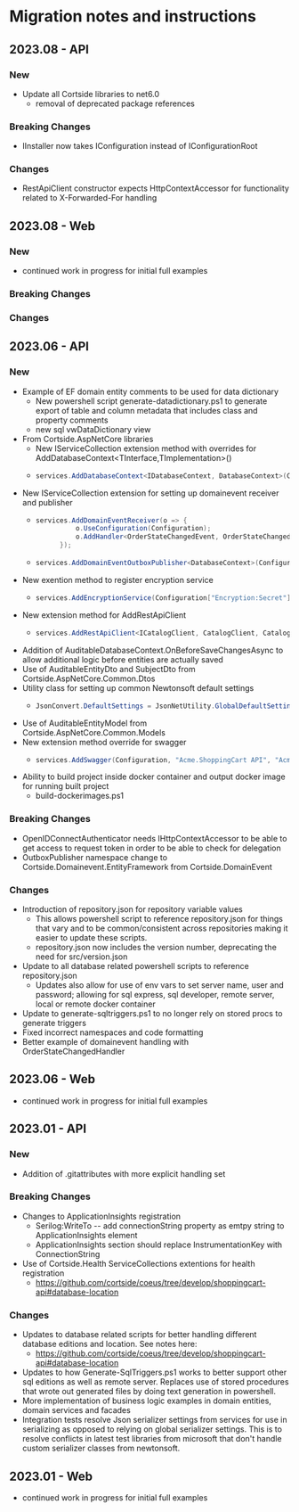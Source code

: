 # Migration notes and instructions

## 2023.08 - API

### New

* Update all Cortside libraries to net6.0
	* removal of deprecated package references

### Breaking Changes

* IInstaller now takes IConfiguration instead of IConfigurationRoot

### Changes

* RestApiClient constructor expects HttpContextAccessor for functionality related to X-Forwarded-For handling

## 2023.08 - Web

### New

* continued work in progress for initial full examples

### Breaking Changes

### Changes


## 2023.06 - API

### New

* Example of EF domain entity comments to be used for data dictionary
	* New powershell script generate-datadictionary.ps1 to generate export of table and column metadata that includes class and property comments
	* new sql vwDataDictionary view
* From Cortside.AspNetCore libraries
	* New IServiceCollection extension method with overrides for AddDatabaseContext<TInterface,TImplementation>()
	* ```csharp
      services.AddDatabaseContext<IDatabaseContext, DatabaseContext>(Configuration);
      ```
* New IServiceCollection extension for setting up domainevent receiver and publisher
	* ```csharp
      services.AddDomainEventReceiver(o => {
                o.UseConfiguration(Configuration);
                o.AddHandler<OrderStateChangedEvent, OrderStateChangedHandler>();
            });
      ```
	* ```csharp
      services.AddDomainEventOutboxPublisher<DatabaseContext>(Configuration);
      ```
* New exention method to register encryption service
	* ```csharp
      services.AddEncryptionService(Configuration["Encryption:Secret"]);
      ```
* New extension method for AddRestApiClient
	* ```csharp
      services.AddRestApiClient<ICatalogClient, CatalogClient, CatalogClientConfiguration>(configuration, "CatalogApi");
      ```
* Addition of AuditableDatabaseContext.OnBeforeSaveChangesAsync to allow additional logic before entities are actually saved
* Use of AuditableEntityDto and SubjectDto from Cortside.AspNetCore.Common.Dtos
* Utility class for setting up common Newtonsoft default settings
	* ```csharp
      JsonConvert.DefaultSettings = JsonNetUtility.GlobalDefaultSettings;
      ```
* Use of AuditableEntityModel from Cortside.AspNetCore.Common.Models
* New extension method override for swagger
	* ```csharp
      services.AddSwagger(Configuration, "Acme.ShoppingCart API", "Acme.ShoppingCart API", new[] { "v1", "v2" });
      ```
* Ability to build project inside docker container and output docker image for running built project
	* build-dockerimages.ps1

### Breaking Changes

* OpenIDConnectAuthenticator needs IHttpContextAccessor to be able to get access to request token in order to be able to check for delegation
* OutboxPublisher namespace change to Cortside.Domainevent.EntityFramework from Cortside.DomainEvent 

### Changes

* Introduction of repository.json for repository variable values
	* This allows powershell script to reference repository.json for things that vary and to be common/consistent across repositories making it easier to update these scripts.
	* repository.json now includes the version number, deprecating the need for src/version.json
* Update to all database related powershell scripts to reference repository.json
	* Updates also allow for use of env vars to set server name, user and password; allowing for sql express, sql developer, remote server, local or remote docker container
* Update to generate-sqltriggers.ps1 to no longer rely on stored procs to generate triggers
* Fixed incorrect namespaces and code formatting
* Better example of domainevent handling with OrderStateChangedHandler

## 2023.06 - Web

* continued work in progress for initial full examples

## 2023.01 - API

### New
* Addition of .gitattributes with more explicit handling set

### Breaking Changes

* Changes to ApplicationInsights registration
	* Serilog:WriteTo -- add connectionString property as emtpy string to ApplicationInsights element
	* ApplicationInsights section should replace InstrumentationKey with ConnectionString
* Use of Cortside.Health ServiceCollections extentions for health registration
	* https://github.com/cortside/coeus/tree/develop/shoppingcart-api#database-location

### Changes

* Updates to database related scripts for better handling different database editions and location.  See notes here:
	* https://github.com/cortside/coeus/tree/develop/shoppingcart-api#database-location
* Updates to how Generate-SqlTriggers.ps1 works to better support other sql editions as well as remote server.  Replaces use of stored procedures that wrote out generated files by doing text generation in powershell.
* More implementation of business logic examples in domain entities, domain services and facades
* Integration tests resolve Json serializer settings from services for use in serializing as opposed to relying on global serializer settings.  This is to resolve conflicts in latest test libraries from microsoft that don't handle custom serializer classes from newtonsoft.

## 2023.01 - Web

* continued work in progress for initial full examples
 